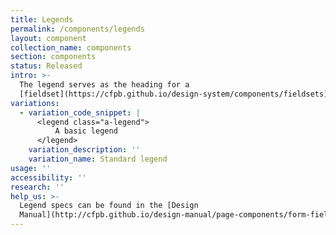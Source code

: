 ```yaml
---
title: Legends
permalink: /components/legends
layout: component
collection_name: components
section: components
status: Released
intro: >-
  The legend serves as the heading for a
  [fieldset](https://cfpb.github.io/design-system/components/fieldsets).
variations:
  - variation_code_snippet: |
      <legend class="a-legend">
          A basic legend
      </legend>
    variation_description: ''
    variation_name: Standard legend
usage: ''
accessibility: ''
research: ''
help_us: >-
  Legend specs can be found in the [Design
  Manual](http://cfpb.github.io/design-manual/page-components/form-fields.html#legend).
---
```


